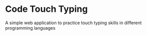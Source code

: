 # Code Touch Typing
A simple web application to practice touch typing skills in different programming languages
 
